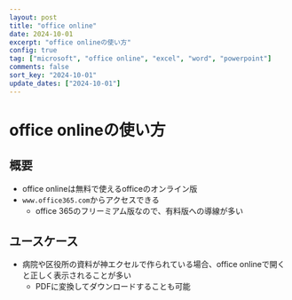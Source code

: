```yaml
---
layout: post
title: "office online"
date: 2024-10-01
excerpt: "office onlineの使い方"
config: true
tag: ["microsoft", "office online", "excel", "word", "powerpoint"]
comments: false
sort_key: "2024-10-01"
update_dates: ["2024-10-01"]
---
```


# office onlineの使い方

## 概要
 - office onlineは無料で使えるofficeのオンライン版
 - `www.office365.com`からアクセスできる
   - office 365のフリーミアム版なので、有料版への導線が多い

## ユースケース
 - 病院や区役所の資料が神エクセルで作られている場合、office onlineで開くと正しく表示されることが多い
   - PDFに変換してダウンロードすることも可能

